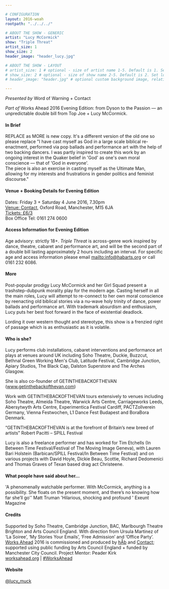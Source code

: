 ```yaml
---

# CONFIGURATION
layout: 2016-woah
rootpath: "../../../"

# ABOUT THE SHOW - GENERIC
artist: "Lucy McCormick"
show: "Triple Threat"
artist_size: 1
show_size: 2
header_image: "header_lucy.jpg"

# ABOUT THE SHOW - LAYOUT
# artist_size: 1 # optional - size of artist name 1-5. Default is 1. Set longer names to lower values
# show_size: 2 # optional - size of show name 2-5. Default is 2. Set longer names to lower values
# header_image: "header.jpg" # optional custom background image, relative to current page

---
```

*Presented by* Word of Warning + Contact        
           
*Part of* Works Ahead 2016 Evening Edition: from Dyson to the Passion — an unpredictable double bill from Top Joe + Lucy McCormick.      
         
#### In Brief                      
REPLACE as MORE is new copy. It's a different version of the old one so please replace
"I have cast myself as God in a large scale biblical re-enactment, performed via pop ballads and performance art with the help of two backing dancers. I was partly inspired to create this work by an ongoing interest in the Quaker belief in 'God' as one's own moral conscience — that of 'God in everyone'.<br>The piece is also an exercise in casting myself as the Ultimate Man, allowing for my interests and frustrations in gender politics and feminist discourse."           
            
#### Venue + Booking Details for Evening Edition        
Dates: Friday 3 + Saturday 4 June 2016, 7.30pm        
<a href="http://contactmcr.com/visit/getting-here" target="_blank">Venue: Contact</a>, Oxford Road, Manchester, M15 6JA         
<a href="http://contactmcr.com/whats-on/47292-works-ahead/booking" target="_blank">Tickets: £6/3</a>               
Box Office Tel: 0161 274 0600        
          
#### Access Information for Evening Edition         
Age advisory: strictly 18+. *Triple Threat* is across-genre work inspired by dance, theatre, cabaret and performance art, and will be the second part of a double bill lasting approximately 2 hours including an interval. For specific age and access information please email <mailto:info@habarts.org> or call 0161 232 6086.        
        
#### More
Post-popular prodigy Lucy McCormick and her Girl Squad present a trashstep-dubpunk morality play for the modern age. Casting herself in all the main roles, Lucy will attempt to re-connect to her own moral conscience by reenacting old biblical stories via a nu-wave holy trinity of dance, power ballads and performance art. With trademark absurdism and enthusiasm, Lucy puts her best foot forward in the face of existential deadlock. 

Lording it over western thought and stereotype, this show is a frenzied right of passage which is as enthusiastic as it is volatile.

#### Who is she?
Lucy performs club installations, cabaret interventions and performance art plays at venues around UK including Soho Theatre, Duckie, Buzzcut, Bethnal Green Working Men's Club, Latitude Festival, Cambridge Junction, Apiary Studios, The Black Cap, Dalston Superstore and The Arches Glasgow.

She is also co-founder of GETINTHEBACKOFTHEVAN (www.getinthebackofthevan.com)

Work with GETINTHEBACKOFTHEVAN tours extensively to venues including  Soho Theatre, Almeida Theatre, Warwick Arts Centre, Carriageworks Leeds, Abersytwyth Arts Centre, Experimentica Festival Cardiff, PACTZollverein Germany, Vienna Festwochen, L1 Dance Fest Budapest and BoraBora Denmark.

“GETINTHEBACKOFTHEVAN is at the forefront of Britain’s new breed of artists” Robert Pacitti – SPILL Festival

Lucy is also a freelance performer and has worked for Tim Etchells (In Between Time Festival/Festival of The Moving Image Geneva), with Lauren Bari Holstein (Barbican/SPILL Festival/In Between Time Festival) and on various projects with David Hoyle, Dickie Beau, Scottie, Richard Dedomenici and Thomas Graves of Texan based drag act Christeene.


#### What people have said about her…
'A phenomenally watchable performer. With McCormick, anything is a possibility. She floats on the present moment, and there’s no knowing how far she’ll go'' 
Matt Truman
'Hilarious,  shocking and profound '
Exeunt Magazine

#### Credits         
Supported by Soho Theatre, Cambridge Junction, BAC, Marlbourgh Theatre Brighton and Arts Council England.
With direction from Ursula Martinez of ‘La Soiree’, ‘My Stories Your Emails’, ‘Free Admission’ and ‘Office Party’.
[Works Ahead](/hab/worksahead) 2016 is commissioned and produced by [hÅb](/hab) and <a href="http://contactmcr.com" target="_blank">Contact</a>; supported using public funding by Arts Council England + funded by Manchester City Council. Project Mentor: Peader Kirk        
<a href="http://worksahead.org" target="_blank">worksahead.org</a> | <a href="http://twitter.com/hashtag/WorksAhead" target="_blank">#WorksAhead</a>             
            
#### Website          
<a href="http://twitter.com/lucy_muck" target="_blank">@lucy_muck</a>

